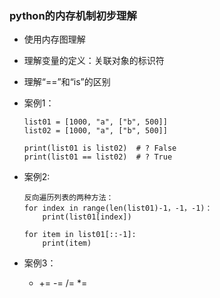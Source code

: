 ### python的内存机制初步理解

- 使用内存图理解

- 理解变量的定义：关联对象的标识符

- 理解“==”和“is”的区别

- 案例1：
  
  ```
  list01 = [1000, "a", ["b", 500]]
  list02 = [1000, "a", ["b", 500]]
  
  print(list01 is list02)  # ? False
  print(list01 == list02)  # ? True
  ```

- 案例2:
  
  ```
  反向遍历列表的两种方法：
  for index in range(len(list01)-1，-1，-1)：
      print(list01[index])
  
  for item in list01[::-1]:
      print(item)
  ```

- 案例3：
  
  - +=   -=    /=   *=
